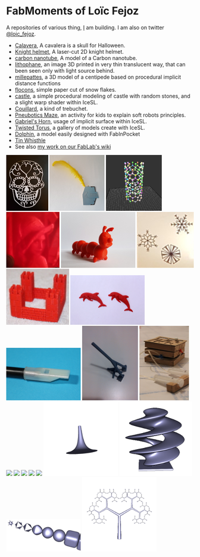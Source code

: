 FabMoments of Loïc Fejoz
========================

A repositories of various thing, [I](http://www.fejoz.net) am building.
I am also on twitter [@loic_fejoz](https://twitter.com/loic_fejoz).

* [Calavera](calavera), A cavalera is a skull for Halloween.
* [Knight helmet](casque-chevalier), A laser-cut 2D knight helmet.
* [carbon nanotube](carbon-nanotube), A model of a Carbon nanotube.
* [lithophane](lithophane), an image 3D printed in very thin translucent way, that can been seen only with light source behind.
* [millepattes](millepattes), a 3D model of a centipede based on procedural implicit distance functions
* [flocons](flocons), simple paper cut of snow flakes.
* [castle](castle), a simple procedural modeling of castle with random stones, and a slight warp shader within IceSL.
* [Couillard](couillard), a kind of trebuchet.
* [Pneubotics Maze](pneubotics-maze), an activity for kids to explain soft robots principles.
* [Gabriel's Horn](gabriel-horn), usage of implicit surface within IceSL.
* [Twisted Torus](icesl-gallery), a gallery of models create with IceSL.
* [Dolphin](dolphin), a model easily designed with FabInPocket
* [Tin Whisthle](tinwhistle)
* See also [my work on our FabLab's wiki](http://wiki.nybi.cc/index.php/Utilisateur:Loic.fejoz)

<a href="calavera/" title="Cavalera, A mexican skull for Halloween"><img src="calavera/20181028_161215.jpg?raw=true" height="150px" /></a>
<a href="casque-chevalier" title="Knight helmet"><img src="casque-chevalier/20181021_131353.jpg" height="150px" /></a>
<a href="carbon-nanotube" title="Carbon nanotube"><img src="carbon-nanotube/config-10-0.png" height="150px" /></a>
<a href="lithophane" title="Lithophane"><img src="lithophane/20180204_194724.jpg" height="150px" /></a>
<a href="millepattes" title="Centipede"><img src="millepattes/shot0002.jpg" height="150px" /></a>
<a href="flocons" title=""><img src="flocons/flocons-thumbnail.jpg" height="150px" /></a>
<a href="castle" title=""><img src="castle/20160206_0016-100x89.jpg" height="150px" /></a>
<a href="dolphin" title="a model designed in less than 10mn with FabInPocket"><img src="dolphin/3d-printed-dolphin.jpg" width="200px" /></a>
<a href="tinwhistle" title="a 3D printed mouthpiece for a tinwhistle"><img src="tinwhistle/tinwhistle-800x562.jpg" width="200px" /></a>
<a href="couillard" title="a kind of trebuchet, 3D printed"><img src="couillard/couillard-printed.jpg" height="200px" /></a>
<a href="pneubotics-maze" title="a game to explain soft robots" ><img src="pneubotics-maze/IMG_1187-533x800.jpg" height="200px" /></a>
<a href="http://wiki.nybi.cc/index.php/OmbreSaintNicolas" title="hot wire cutting of Saint-Nicolas"><img src="http://wiki.nybi.cc/images/thumb/9/9f/Ombre-saint-nicolas.svg/800px-Ombre-saint-nicolas.svg.png" width="200px" /></a>
<a href="http://wiki.nybi.cc/index.php/CharlyRobot" title="Electronic board to plug a CNC on parallel port"><img src="http://wiki.nybi.cc/images/8/81/Adaptateur-charlyrobot.png"  width="200px"></a>
<a href="http://wiki.nybi.cc/index.php/ArduCitrouille" title="A pumpkin animated with Arduino"><img src="http://wiki.nybi.cc/images/2/21/Image-010.jpg" height="200px"></a>
<a href="http://wiki.nybi.cc/index.php/ChevaletBinaire" title="A game to explain computer science with out computer, particularly binary encoding"><img src="http://wiki.nybi.cc/images/thumb/c/c4/Chevalet_binaire_barres.jpg/400px-Chevalet_binaire_barres.jpg" width="200px"></a>
<a href="http://wiki.nybi.cc/index.php/MostUselessMachine/GuideDIYFest3" title="A most useless box made with cardboard"><img src="http://wiki.nybi.cc/images/5/5b/Most-useless-box-carton.jpg" width="200px"></a>
<a href="gabriel-horn" title="3D modeling with IceSL"><img src="gabriel-horn/shot0004.png" height="200px" /></a>
<a href="icesl-gallery#twisted-torus" title="3D printing a twisted torus with IceSL"><img src="icesl-gallery/twisted-0000.png" height="200px"></a>
<a href="icesl-gallery#superquadrics"  title="3D modeling with IceSL"><img src="icesl-gallery/superquadrics-0000.png" width="200px"></a>
<a href="icesl-gallery#pythagoras-tree" title="3D modeling with IceSL"><img src="icesl-gallery/pythagoras-tree-0000.png" width="200px" /></a>
